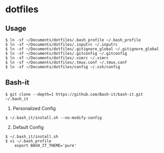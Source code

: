 # dotfiles

## Usage
```
$ ln -sf ~/Documents/dotfiles/.bash_profile ~/.bash_profile
$ ln -sf ~/Documents/dotfiles/.inputrc ~/.inputrc
$ ln -sf ~/Documents/dotfiles/.gitignore_global ~/.gitignore_global
$ ln -sf ~/Documents/dotfiles/.gitconfig ~/.gitconfig
$ ln -sf ~/Documents/dotfiles/.vimrc ~/.vimrc
$ ln -sf ~/Documents/dotfiles/.tmux.conf ~/.tmux.conf
$ ln -sf ~/Documents/dotfiles/config ~/.ssh/config
```

## Bash-it
```
$ git clone --depth=1 https://github.com/Bash-it/bash-it.git ~/.bash_it
```

1. Personalized Config
```
$ ~/.bash_it/install.sh --no-modify-config
```

2. Default Config
```
$ ~/.bash_it/install.sh
$ vi ~/.bash_profile
    export BASH_IT_THEME='pure'
```
